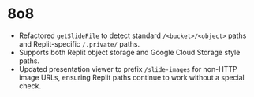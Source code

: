 # 8o8

- Refactored `getSlideFile` to detect standard `/<bucket>/<object>` paths and Replit-specific `/.private/` paths.
- Supports both Replit object storage and Google Cloud Storage style paths.
- Updated presentation viewer to prefix `/slide-images` for non-HTTP image URLs, ensuring Replit paths continue to work without a special check.
